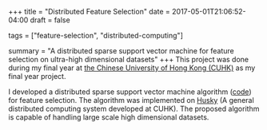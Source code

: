 +++
title = "Distributed Feature Selection"
date = 2017-05-01T21:06:52-04:00
draft = false

tags = ["feature-selection", "distributed-computing"]

summary = "A distributed sparse support vector machine for feature selection on ultra-high dimensional datasets"
+++
This project was done during my final year at [the Chinese University of Hong Kong (CUHK)](www.cuhk.edu.hk/) as my final year project. 

I developed a distributed sparse support vector machine algorithm ([code](https://github.com/xwkuang5/husky/blob/fyp/examples/dfgm.cpp)) for feature selection. The algorithm was implemented on [Husky](http://www.cse.cuhk.edu.hk/proj-h/index.html) (A general distributed computing system developed at CUHK). The proposed algorithm is capable of handling large scale high dimensional datasets. 